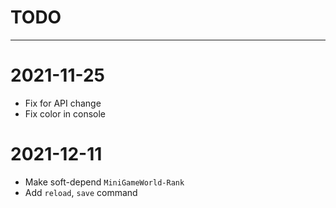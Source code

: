# TODO



---



# 2021-11-25
- Fix for API change
- Fix color in console

# 2021-12-11
- Make soft-depend `MiniGameWorld-Rank`
- Add `reload`, `save` command